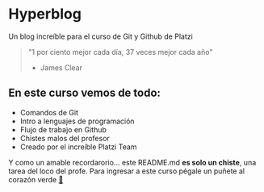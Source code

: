 # Hyperblog

Un blog increíble para el curso de Git y Github de Platzi
> "1 por ciento mejor cada día, 37 veces mejor cada año"
>- James Clear

## En este curso vemos de todo:

* Comandos de Git
* Intro a lenguajes de programación
* Flujo de trabajo en Github
* Chistes malos del profesor
* Creado por el increíble Platzi Team

Y como un amable recordarorio... este README.md **es solo un chiste**, una tarea del loco del profe. Para ingresar a este curso pégale un puñete al corazón verde [💚](https://platzi.com/cursos/git-github/)